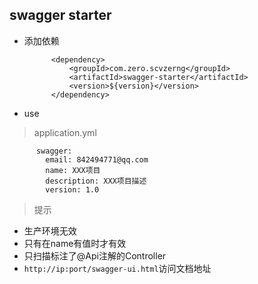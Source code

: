 ## swagger starter

- 添加依赖

            <dependency>
                <groupId>com.zero.scvzerng</groupId>
                <artifactId>swagger-starter</artifactId>
                <version>${version}</version>
            </dependency>


- use

>application.yml

          swagger:
            email: 842494771@qq.com
            name: XXX项目
            description: XXX项目描述
            version: 1.0 
            
> 提示

- 生产环境无效
- 只有在name有值时才有效
- 只扫描标注了@Api注解的Controller
- `http://ip:port/swagger-ui.html`访问文档地址


                       
